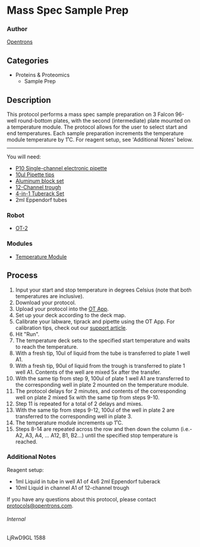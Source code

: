# Mass Spec Sample Prep

### Author
[Opentrons](http://www.opentrons.com/)

## Categories
* Proteins & Proteomics
    * Sample Prep

## Description
This protocol performs a mass spec sample preparation on 3 Falcon 96-well round-bottom plates, with the second (intermediate) plate mounted on a temperature module. The protocol allows for the user to select start and end temperatures. Each sample preparation increments the temperature module temperature by 1˚C. For reagent setup, see 'Additional Notes' below.

---

You will need:
* [P10 Single-channel electronic pipette](https://shop.opentrons.com/collections/ot-2-pipettes/products/single-channel-electronic-pipette?variant=5978967113757)
* [10µl Pipette tips](https://shop.opentrons.com/collections/opentrons-tips/products/opentrons-10ul-tips)
* [Aluminum block set](https://shop.opentrons.com/collections/hardware-modules/products/aluminum-block-set)
* [12-Channel trough](https://www.usascientific.com/12-channel-automation-reservoir.aspx)
* [4-in-1 Tuberack Set](https://shop.opentrons.com/collections/racks-and-adapters/products/tube-rack-set-1)
* 2ml Eppendorf tubes

### Robot
* [OT-2](https://opentrons.com/ot-2)

### Modules
* [Temperature Module](https://shop.opentrons.com/collections/hardware-modules/products/tempdeck)

## Process
1. Input your start and stop temperature in degrees Celsius (note that both temperatures are inclusive).
2. Download your protocol.
3. Upload your protocol into the [OT App](https://opentrons.com/ot-app).
4. Set up your deck according to the deck map.
5. Calibrate your labware, tiprack and pipette using the OT App. For calibration tips, check out our [support article](https://support.opentrons.com/ot-2/getting-started-software-setup/deck-calibration).
6. Hit "Run".
7. The temperature deck sets to the specified start temperature and waits to reach the temperature.
8. With a fresh tip, 10ul of liquid from the tube is transferred to plate 1 well A1.
9. With a fresh tip, 90ul of liquid from the trough is transferred to plate 1 well A1. Contents of the well are mixed 5x after the transfer.
10. With the same tip from step 9, 100ul of plate 1 well A1 are transferred to the corresponding well in plate 2 mounted on the temperature module.
11. The protocol delays for 2 minutes, and contents of the corresponding well on plate 2 mixed 5x with the same tip from steps 9-10.
12. Step 11 is repeated for a total of 2 delays and mixes.
13. With the same tip from steps 9-12, 100ul of the well in plate 2 are transferred to the corresponding well in plate 3.
14. The temperature module increments up 1˚C.
15. Steps 8-14 are repeated across the row and then down the column (i.e.- A2, A3, A4, ... A12, B1, B2...) until the specified stop temperature is reached.

### Additional Notes
Reagent setup:
* 1ml Liquid in tube in well A1 of 4x6 2ml Eppendorf tuberack
* 10ml Liquid in channel A1 of 12-channel trough

If you have any questions about this protocol, please contact protocols@opentrons.com.

###### Internal
LjRwD9GL
1588
